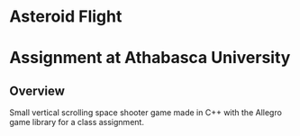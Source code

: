 # Asteroid Flight
# Assignment at Athabasca University
## Overview
Small vertical scrolling space shooter game made in C++ with the Allegro game library for a class assignment.



